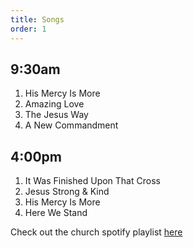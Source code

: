 ```yaml
---
title: Songs
order: 1
---
```


## 9:30am
1. His Mercy Is More
2. Amazing Love
3. The Jesus Way
4. A New Commandment
   
## 4:00pm
1. It Was Finished Upon That Cross
2. Jesus Strong & Kind
3. His Mercy Is More
4. Here We Stand

Check out the church spotify playlist [here](https://open.spotify.com/playlist/3gh0ZKXkJBDbNEnZqJJDXj?si=0908aa3f87544643)
